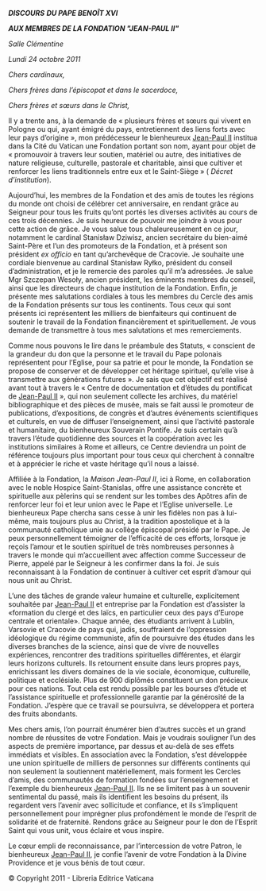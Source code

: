 ***DISCOURS*** ***DU PAPE BENOÎT XVI***

***AUX MEMBRES DE LA FONDATION "JEAN-PAUL II"***

*Salle Clémentine*

*Lundi* *24 octobre 2011*

*Chers cardinaux,*

*Chers frères dans l’épiscopat et dans le sacerdoce,*

*Chers frères et sœurs dans le Christ,*

Il y a trente ans, à la demande de « plusieurs frères et sœurs qui vivent en Pologne ou qui, ayant émigré du pays, entretiennent des liens forts avec leur pays d’origine », mon prédécesseur le bienheureux [Jean-Paul II](/content/john-paul-ii/fr.html) institua dans la Cité du Vatican une Fondation portant son nom, ayant pour objet de « promouvoir à travers leur soutien, matériel ou autre, des initiatives de nature religieuse, culturelle, pastorale et charitable, ainsi que cultiver et renforcer les liens traditionnels entre eux et le Saint-Siège » ( *Décret d’institution*).

Aujourd’hui, les membres de la Fondation et des amis de toutes les régions du monde ont choisi de célébrer cet anniversaire, en rendant grâce au Seigneur pour tous les fruits qu’ont portés les diverses activités au cours de ces trois décennies. Je suis heureux de pouvoir me joindre à vous pour cette action de grâce. Je vous salue tous chaleureusement en ce jour, notamment le cardinal Stanisław Dziwisz, ancien secrétaire du bien-aimé Saint-Père et l’un des promoteurs de la Fondation, et à présent son président *ex officio* en tant qu’archevêque de Cracovie. Je souhaite une cordiale bienvenue au cardinal Stanisław Ryłko, président du conseil d’administration, et je le remercie des paroles qu’il m’a adressées. Je salue Mgr Szczepan Wesoły, ancien président, les éminents membres du conseil, ainsi que les directeurs de chaque institution de la Fondation. Enfin, je présente mes salutations cordiales à tous les membres du Cercle des amis de la Fondation présents sur tous les continents. Tous ceux qui sont présents ici représentent les milliers de bienfaiteurs qui continuent de soutenir le travail de la Fondation financièrement et spirituellement. Je vous demande de transmettre à tous mes salutations et mes remerciements.

Comme nous pouvons le lire dans le préambule des Statuts, « conscient de la grandeur du don que la personne et le travail du Pape polonais représentent pour l’Eglise, pour sa patrie et pour le monde, la Fondation se propose de conserver et de développer cet héritage spirituel, qu’elle vise à transmettre aux générations futures ». Je sais que cet objectif est réalisé avant tout à travers le « Centre de documentation et d’études du pontificat de [Jean-Paul II](/content/john-paul-ii/fr.html) », qui non seulement collecte les archives, du matériel bibliographique et des pièces de musée, mais se fait aussi le promoteur de publications, d’expositions, de congrès et d’autres événements scientifiques et culturels, en vue de diffuser l’enseignement, ainsi que l’activité pastorale et humanitaire, du bienheureux Souverain Pontife. Je suis certain qu’à travers l’étude quotidienne des sources et la coopération avec les institutions similaires à Rome et ailleurs, ce Centre deviendra un point de référence toujours plus important pour tous ceux qui cherchent à connaître et à apprécier le riche et vaste héritage qu’il nous a laissé.

Affiliée à la Fondation, la *Maison Jean-Paul II*, ici à Rome, en collaboration avec le noble Hospice Saint-Stanislas, offre une assistance concrète et spirituelle aux pèlerins qui se rendent sur les tombes des Apôtres afin de renforcer leur foi et leur union avec le Pape et l’Eglise universelle. Le bienheureux Pape chercha sans cesse à unir les fidèles non pas à lui-même, mais toujours plus au Christ, à la tradition apostolique et à la communauté catholique unie au collège épiscopal présidé par le Pape. Je peux personnellement témoigner de l’efficacité de ces efforts, lorsque je reçois l’amour et le soutien spirituel de très nombreuses personnes à travers le monde qui m’accueillent avec affection comme Successeur de Pierre, appelé par le Seigneur à les confirmer dans la foi. Je suis reconnaissant à la Fondation de continuer à cultiver cet esprit d’amour qui nous unit au Christ.

L’une des tâches de grande valeur humaine et culturelle, explicitement souhaitée par [Jean-Paul II](/content/john-paul-ii/fr.html) et entreprise par la Fondation est d’assister la «formation du clergé et des laïcs, en particulier ceux des pays d’Europe centrale et orientale». Chaque année, des étudiants arrivent à Lublin, Varsovie et Cracovie de pays qui, jadis, souffraient de l’oppression idéologique du régime communiste, afin de poursuivre des études dans les diverses branches de la science, ainsi que de vivre de nouvelles expériences, rencontrer des traditions spirituelles différentes, et élargir leurs horizons culturels. Ils retournent ensuite dans leurs propres pays, enrichissant les divers domaines de la vie sociale, économique, culturelle, politique et ecclésiale. Plus de 900 diplômés constituent un don précieux pour ces nations. Tout cela est rendu possible par les bourses d’étude et l’assistance spirituelle et professionnelle garantie par la générosité de la Fondation. J’espère que ce travail se poursuivra, se développera et portera des fruits abondants.

Mes chers amis, l’on pourrait énumérer bien d’autres succès et un grand nombre de réussites de votre Fondation. Mais je voudrais souligner l’un des aspects de première importance, par dessus et au-delà de ses effets immédiats et visibles. En association avec la Fondation, s’est développée une union spirituelle de milliers de personnes sur différents continents qui non seulement la soutiennent matériellement, mais forment les Cercles d’amis, des communautés de formation fondées sur l’enseignement et l’exemple du bienheureux [Jean-Paul II](/content/john-paul-ii/fr.html). Ils ne se limitent pas à un souvenir sentimental du passé, mais ils identifient les besoins du présent, ils regardent vers l’avenir avec sollicitude et confiance, et ils s’impliquent personnellement pour imprégner plus profondément le monde de l’esprit de solidarité et de fraternité. Rendons grâce au Seigneur pour le don de l’Esprit Saint qui vous unit, vous éclaire et vous inspire.

Le cœur empli de reconnaissance, par l’intercession de votre Patron, le bienheureux [Jean-Paul II](/content/john-paul-ii/fr.html), je confie l’avenir de votre Fondation à la Divine Providence et je vous bénis de tout cœur.

© Copyright 2011 - Libreria Editrice Vaticana